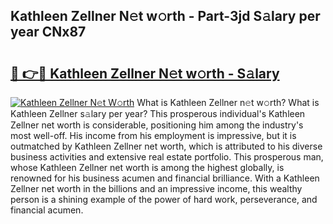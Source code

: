 ## Kathleen Zellner N𝚎t w𝚘rth - Part-3jd S𝚊lary per year CNx87

# <h2><a href="http://gc3vew.nevu.top/?p=Kathleen+Zellner">🔗 👉🔴 Kathleen Zellner N𝚎t w𝚘rth - S𝚊lary</a></h2>

[![Kathleen Zellner N𝚎t W𝚘rth](https://i.imgur.com/Oavwk0R.jpeg)](http://gc3vew.nevu.top/?p=Kathleen+Zellner)
What is Kathleen Zellner n𝚎t w𝚘rth? What is Kathleen Zellner s𝚊lary per year?
This prosperous individual's Kathleen Zellner net worth is considerable, positioning him among the industry's most well-off. His income from his employment is impressive, but it is outmatched by Kathleen Zellner net worth, which is attributed to his diverse business activities and extensive real estate portfolio. This prosperous man, whose Kathleen Zellner net worth is among the highest globally, is renowned for his business acumen and financial brilliance. With a Kathleen Zellner net worth in the billions and an impressive income, this wealthy person is a shining example of the power of hard work, perseverance, and financial acumen.
